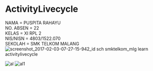 # ActivityLivecycle
NAMA = PUSPITA RAHAYU<br>
NO. ABSEN = 22<br>
KELAS = XI RPL 2<br>
NIS/NISN = 4803/1522.070<br>
SEKOLAH = SMK TELKOM MALANG<br>
![screenshot_2017-02-03-07-27-15-942_id sch smktelkom_mlg learn activitylivecycle](https://cloud.githubusercontent.com/assets/22347907/22576874/ef1e052a-e9f0-11e6-9746-2b81342d305d.png)

![al](https://cloud.githubusercontent.com/assets/22347907/22576747/fca04fc4-e9ef-11e6-93d4-0c23f4d6cbe0.JPG)
![al1](https://cloud.githubusercontent.com/assets/22347907/22576748/fd2e4fcc-e9ef-11e6-8c70-a8e125cfc9c4.JPG)
